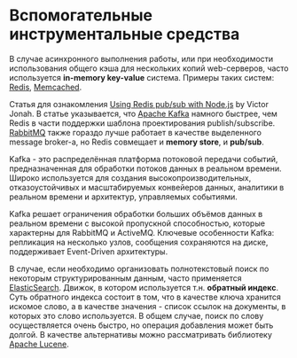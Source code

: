 # Вспомогательные инструментальные средства

В случае асинхронного выполнения работы, или при необходимости использования общего кэша для нескольких копий web-серверов, часто используется **in-memory key-value** система. Примеры таких систем: [Redis](https://redis.io/), [Memcached](https://memcached.org/).

Статья для ознакомления [Using Redis pub/sub with Node.js](https://blog.logrocket.com/using-redis-pub-sub-node-js/) by Victor Jonah. В статье указывается, что [Apache Kafka](https://kafka.apache.org/) намного быстрее, чем Redis в части поддержки шаблона проектирования publish/subscribe. [RabbitMQ](https://www.rabbitmq.com/) также гораздо лучше работает в качестве выделенного message broker-а, но Redis совмещает и **memory store**, и **pub/sub**.

Kafka - это распределённая платформа потоковой передачи событий, предназначенная для обработки потоков данных в реальном времени. Широко используется для создания высокопроизводительных, отказоустойчивых и масштабируемых конвейеров данных, аналитики в реальном времени и архитектур, управляемых событиями.

Kafka решает ограничения обработки больших объёмов данных в реальном времени с высокой пропускной способностью, которые характерны для RabbitMQ и ActiveMQ. Ключевые особенности Kafka: репликация на несколько узлов, сообщения сохраняются на диске, поддерживает Event-Driven архитектуры.

В случае, если необходимо организовать полнотекстовый поиск по некоторым структурированным данным, часто применяется [ElasticSearch](https://github.com/elastic/elasticsearch). Движок, в котором используется т.н. **обратный индекс**. Суть обратного индекса состоит в том, что в качестве ключа хранится искомое слово, а в качестве значения - список ссылок на документы, в которых это слово используется. В общем случае, поиск по слову осуществляется очень быстро, но операция добавления может быть долгой. В качестве альтернативы можно рассматривать библиотеку [Apache Lucene](https://lucene.apache.org/).

